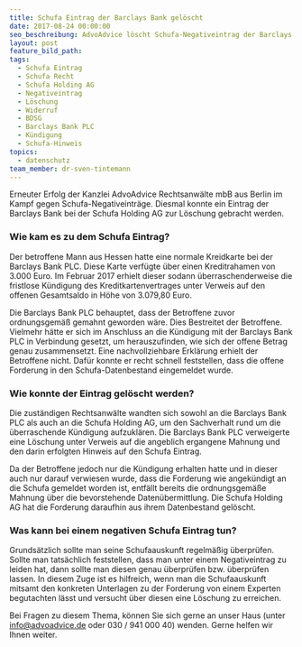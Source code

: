 ```yaml
---
title: Schufa Eintrag der Barclays Bank gelöscht
date: 2017-08-24 00:00:00
seo_beschreibung: AdvoAdvice löscht Schufa-Negativeintrag der Barclays Bank
layout: post
feature_bild_path:
tags:
  - Schufa Eintrag
  - Schufa Recht
  - Schufa Holding AG
  - Negativeintrag
  - Löschung
  - Widerruf
  - BDSG
  - Barclays Bank PLC
  - Kündigung
  - Schufa-Hinweis
topics:
  - datenschutz
team_member: dr-sven-tintemann
---
```



Erneuter Erfolg der Kanzlei AdvoAdvice Rechtsanw&auml;lte mbB aus Berlin im Kampf gegen Schufa-Negativeintr&auml;ge. Diesmal konnte ein Eintrag der Barclays Bank bei der Schufa Holding AG zur L&ouml;schung gebracht werden.

### Wie kam es zu dem Schufa Eintrag?

Der betroffene Mann aus Hessen hatte eine normale Kreidkarte bei der Barclays Bank PLC. Diese Karte verf&uuml;gte &uuml;ber einen Kreditrahamen von 3.000 Euro. Im Februar 2017 erhielt dieser sodann &uuml;berraschenderweise die fristlose K&uuml;ndigung des Kreditkartenvertrages unter Verweis auf den offenen Gesamtsaldo in H&ouml;he von 3.079,80 Euro.

Die Barclays Bank PLC behauptet, dass der Betroffene zuvor ordnungsgem&auml;&szlig; gemahnt geworden w&auml;re. Dies Bestreitet der Betroffene. Vielmehr h&auml;tte er sich im Anschluss an die K&uuml;ndigung mit der Barclays Bank PLC in Verbindung gesetzt, um herauszufinden, wie sich der offene Betrag genau zusammensetzt. Eine nachvollziehbare Erkl&auml;rung erhielt der Betroffene nicht. Daf&uuml;r konnte er recht schnell feststellen, dass die offene Forderung in den Schufa-Datenbestand eingemeldet wurde.

### Wie konnte der Eintrag gel&ouml;scht werden?

Die zust&auml;ndigen Rechtsanw&auml;lte wandten sich sowohl an die Barclays Bank PLC als auch an die Schufa Holding AG, um den Sachverhalt rund um die &uuml;berraschende K&uuml;ndigung aufzukl&auml;ren. Die Barclays Bank PLC verweigerte eine L&ouml;schung unter Verweis auf die angeblich ergangene Mahnung und den darin erfolgten Hinweis auf den Schufa Eintrag.

Da der Betroffene jedoch nur die K&uuml;ndigung erhalten hatte und in dieser auch nur darauf verwiesen wurde, dass die Forderung wie angek&uuml;ndigt an die Schufa gemeldet worden ist, entf&auml;llt bereits die ordnungsgem&auml;&szlig;e Mahnung &uuml;ber die bevorstehende Daten&uuml;bermittlung. Die Schufa Holding AG hat die Forderung daraufhin aus ihrem Datenbestand gel&ouml;scht.

### Was kann bei einem negativen Schufa Eintrag tun?

Grunds&auml;tzlich sollte man seine Schufaauskunft regelm&auml;&szlig;ig &uuml;berpr&uuml;fen. Sollte man tats&auml;chlich feststellen, dass man unter einem Negativeintrag zu leiden hat, dann sollte man diesen genau &uuml;berpr&uuml;fen bzw. &uuml;berpr&uuml;fen lassen. In diesem Zuge ist es hilfreich, wenn man die Schufaauskunft mitsamt den konkreten Unterlagen zu der Forderung von einem Experten begutachten l&auml;sst und versucht &uuml;ber diesen eine L&ouml;schung zu erreichen.

Bei Fragen zu diesem Thema, k&ouml;nnen Sie sich gerne an unser Haus (unter info@advoadvice.de oder 030 / 941 000 40) wenden. Gerne helfen wir Ihnen weiter.